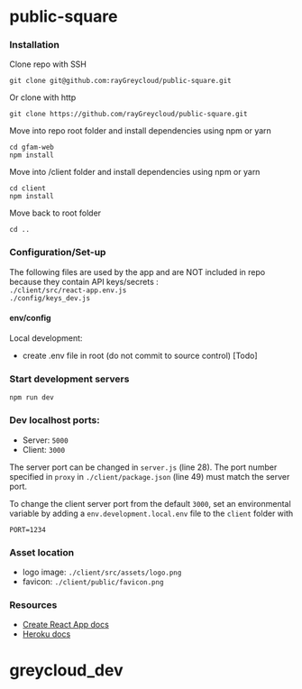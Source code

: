 # public-square

### Installation

Clone repo with SSH

```
git clone git@github.com:rayGreycloud/public-square.git

```

Or clone with http

```
git clone https://github.com/rayGreycloud/public-square.git
```

Move into repo root folder and install dependencies using npm or yarn

```
cd gfam-web
npm install
```

Move into /client folder and install dependencies using npm or yarn

```
cd client
npm install
```

Move back to root folder

```
cd ..
```

### Configuration/Set-up

The following files are used by the app and are NOT included in repo because they contain API keys/secrets :  
`./client/src/react-app.env.js`  
`./config/keys_dev.js`

#### env/config

Local development:

- create .env file in root (do not commit to source control)
  [Todo]

### Start development servers

```
npm run dev
```

### Dev localhost ports:

- Server: `5000`
- Client: `3000`

The server port can be changed in `server.js` (line 28). The port number specified in `proxy` in `./client/package.json` (line 49) must match the server port.

To change the client server port from the default `3000`, set an environmental variable by adding a `env.development.local.env` file to the `client` folder with

```
PORT=1234
```

### Asset location

- logo image: `./client/src/assets/logo.png`
- favicon: `./client/public/favicon.png`

### Resources

- [Create React App docs](https://facebook.github.io/create-react-app/docs)
- [Heroku docs](https://devcenter.heroku.com/)
# greycloud_dev
